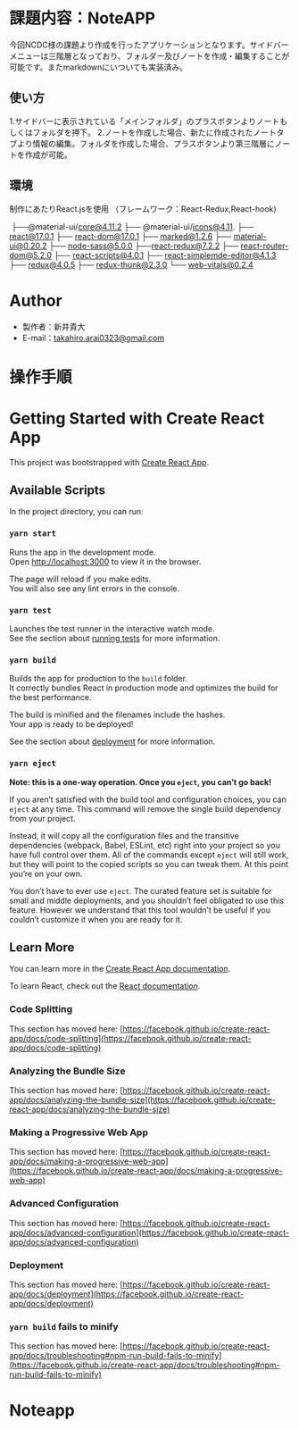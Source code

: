 # 課題内容：NoteAPP
今回NCDC様の課題より作成を行ったアプリケーションとなります。サイドバーメニューは三階層となっており、フォルダー及びノートを作成・編集することが可能です。またmarkdownにいついても実装済み。
 

## 使い方
1.サイドバーに表示されている「メインフォルダ」のプラスボタンよりノートもしくはフォルダを押下。
2.ノートを作成した場合、新たに作成されたノートタブより情報の編集。フォルダを作成した場合、プラスボタンより第三階層にノートを作成が可能。


## 環境
制作にあたりReact.jsを使用
（フレームワーク：React-Redux,React-hook)

 ├──@material-ui/core@4.11.2
├── @material-ui/icons@4.11.
├── react@17.0.1
├── react-dom@17.0.1
├── marked@1.2.6
├── material-ui@0.20.2
├── node-sass@5.0.0
├──react-redux@7.2.2
├── react-router-dom@5.2.0
├── react-scripts@4.0.1
├── react-simplemde-editor@4.1.3
├── redux@4.0.5
├── redux-thunk@2.3.0
└── web-vitals@0.2.4
 
# Author
* 製作者：新井貴大
* E-mail：takahiro.arai0323@gmail.com
 




# 操作手順

# Getting Started with Create React App

This project was bootstrapped with [Create React App](https://github.com/facebook/create-react-app).

## Available Scripts

In the project directory, you can run:

### `yarn start`

Runs the app in the development mode.\
Open [http://localhost:3000](http://localhost:3000) to view it in the browser.

The page will reload if you make edits.\
You will also see any lint errors in the console.

### `yarn test`

Launches the test runner in the interactive watch mode.\
See the section about [running tests](https://facebook.github.io/create-react-app/docs/running-tests) for more information.

### `yarn build`

Builds the app for production to the `build` folder.\
It correctly bundles React in production mode and optimizes the build for the best performance.

The build is minified and the filenames include the hashes.\
Your app is ready to be deployed!

See the section about [deployment](https://facebook.github.io/create-react-app/docs/deployment) for more information.

### `yarn eject`

**Note: this is a one-way operation. Once you `eject`, you can’t go back!**

If you aren’t satisfied with the build tool and configuration choices, you can `eject` at any time. This command will remove the single build dependency from your project.

Instead, it will copy all the configuration files and the transitive dependencies (webpack, Babel, ESLint, etc) right into your project so you have full control over them. All of the commands except `eject` will still work, but they will point to the copied scripts so you can tweak them. At this point you’re on your own.

You don’t have to ever use `eject`. The curated feature set is suitable for small and middle deployments, and you shouldn’t feel obligated to use this feature. However we understand that this tool wouldn’t be useful if you couldn’t customize it when you are ready for it.

## Learn More

You can learn more in the [Create React App documentation](https://facebook.github.io/create-react-app/docs/getting-started).

To learn React, check out the [React documentation](https://reactjs.org/).

### Code Splitting

This section has moved here: [https://facebook.github.io/create-react-app/docs/code-splitting](https://facebook.github.io/create-react-app/docs/code-splitting)

### Analyzing the Bundle Size

This section has moved here: [https://facebook.github.io/create-react-app/docs/analyzing-the-bundle-size](https://facebook.github.io/create-react-app/docs/analyzing-the-bundle-size)

### Making a Progressive Web App

This section has moved here: [https://facebook.github.io/create-react-app/docs/making-a-progressive-web-app](https://facebook.github.io/create-react-app/docs/making-a-progressive-web-app)

### Advanced Configuration

This section has moved here: [https://facebook.github.io/create-react-app/docs/advanced-configuration](https://facebook.github.io/create-react-app/docs/advanced-configuration)

### Deployment

This section has moved here: [https://facebook.github.io/create-react-app/docs/deployment](https://facebook.github.io/create-react-app/docs/deployment)

### `yarn build` fails to minify

This section has moved here: [https://facebook.github.io/create-react-app/docs/troubleshooting#npm-run-build-fails-to-minify](https://facebook.github.io/create-react-app/docs/troubleshooting#npm-run-build-fails-to-minify)
# Noteapp
